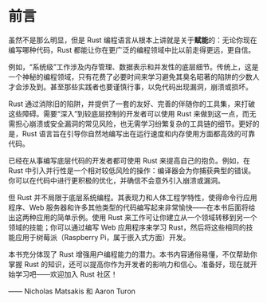 # 前言

虽然不是那么明显，但是 Rust 编程语言从根本上讲就是关于**赋能**的：无论你现在编写哪种代码，Rust 都能让你在更广泛的编程领域中比以前走得更远，更自信。

例如，“系统级”工作涉及内存管理、数据表示和并发性的底层细节。传统上，这是一个神秘的编程领域，只有花费了必要时间来学习避免其臭名昭著的陷阱的少数人才会涉及到。甚至那些实践者也要谨慎行事，以免代码出现漏洞，崩溃或损坏。

Rust 通过消除旧的陷阱，并提供了一套的友好、完善的伴随你的工具集，来打破这些障碍。需要“深入”到较底层控制的开发者可以使用 Rust 来做到这一点，而无需担心崩溃或安全漏洞的常见风险，也无需学习纷繁复杂的工具链的细节。更好的是，Rust 语言旨在引导你自然地编写出在运行速度和内存使用方面都高效的可靠代码。

已经在从事编写底层代码的开发者都可使用 Rust 来提高自己的抱负。例如，在 Rust 中引入并行性是一个相对较低风险的操作：编译器会为你捕获典型的错误。你可以在代码中进行更积极的优化，并确信不会意外引入崩溃或漏洞。

但 Rust 并不局限于底层系统编程。其表现力和人体工程学特性，使得命令行应用程序、Web 服务器和许多其他类型的代码编写起来非常愉快——在本书后面将给出这两种应用的简单示例。使用 Rust 来工作可让你建立从一个领域转移到另一个领域的技能；你可以通过编写 Web 应用程序来学习 Rust，然后将这些相同的技能应用于树莓派（Raspberry Pi，属于嵌入式方面）开发。

本书充分体现了 Rust 增强用户编程能力的潜力。本书内容通俗易懂，不仅帮助你掌握 Rust 的知识，还可以提高你作为开发者的影响力和信心。准备好，现在就开始学习吧——欢迎加入 Rust 社区！

—— Nicholas Matsakis 和 Aaron Turon
